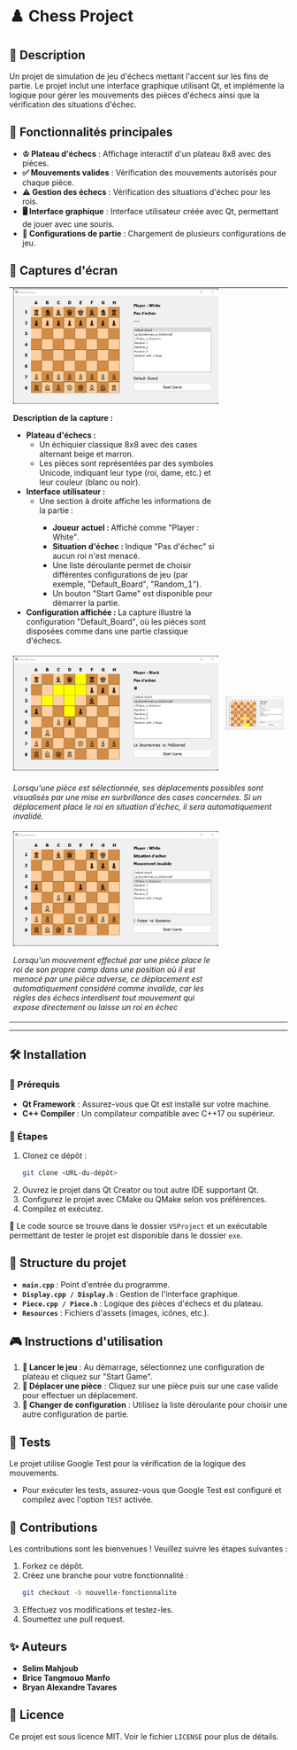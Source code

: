 # ♟️ Chess Project

## 📄 Description
Un projet de simulation de jeu d'échecs mettant l'accent sur les fins de partie. Le projet inclut une interface graphique utilisant Qt, et implémente la logique pour gérer les mouvements des pièces d'échecs ainsi que la vérification des situations d'échec.

## 🌟 Fonctionnalités principales
- **♔ Plateau d'échecs** : Affichage interactif d'un plateau 8x8 avec des pièces.
- **✅ Mouvements valides** : Vérification des mouvements autorisés pour chaque pièce.
- **⚠️ Gestion des échecs** : Vérification des situations d'échec pour les rois.
- **🖥️ Interface graphique** : Interface utilisateur créée avec Qt, permettant de jouer avec une souris.
- **📜 Configurations de partie** : Chargement de plusieurs configurations de jeu.

## 📸 Captures d'écran

<table>
  <tr>
    <td>
      <img src="CapturesReadMe/Default.png" 
           style="max-width: 100%; height: auto;" alt="Capture d'écran de l'échiquier par défaut">
      <p><strong>Description de la capture :</strong></p>
      <ul>
        <li><strong>Plateau d'échecs :</strong>
          <ul>
            <li>Un échiquier classique 8x8 avec des cases alternant beige et marron.</li>
            <li>Les pièces sont représentées par des symboles Unicode, indiquant leur type (roi, dame, etc.) et leur couleur (blanc ou noir).</li>
          </ul>
        </li>
        <li><strong>Interface utilisateur :</strong>
          <ul>
            <li>Une section à droite affiche les informations de la partie :</li>
            <ul>
              <li><strong>Joueur actuel :</strong> Affiché comme "Player : White".</li>
              <li><strong>Situation d'échec :</strong> Indique "Pas d'échec" si aucun roi n'est menacé.</li>
              <li>Une liste déroulante permet de choisir différentes configurations de jeu (par exemple, "Default_Board", "Random_1").</li>
              <li>Un bouton "Start Game" est disponible pour démarrer la partie.</li>
            </ul>
          </ul>
        </li>
        <li><strong>Configuration affichée :</strong> La capture illustre la configuration "Default_Board", où les pièces sont disposées comme dans une partie classique d'échecs.</li>
      </ul>
    </td>
  </tr>
  <tr>
    <td>
      <img src="CapturesReadMe/MouvementPossible.png" 
           style="max-width: 100%; height: auto;" alt="Capture d'écran montrant les déplacements possibles">
    </td>
    <td>
      <img src="CapturesReadMe/MouvementPossible2.png" 
           style="max-width: 100%; height: auto;" alt="Deuxième capture montrant d'autres déplacements possibles">
    </td>
  </tr>
  <tr>
    <td colspan="2">
      <p><em>Lorsqu'une pièce est sélectionnée, ses déplacements possibles sont visualisés par une mise en surbrillance des cases concernées. Si un déplacement place le roi en situation d'échec, il sera automatiquement invalidé.</em></p>
    </td>
  </tr>
    <tr>
    <td>
      <img src="CapturesReadMe/MouvementInvalidCarEchec.png" 
           style="max-width: 100%; height: auto;" alt="Capture d'écran montrant les déplacements possibles">
           <p><em>Lorsqu'un mouvement effectué par une pièce place le roi de son propre camp dans une position où il est menacé par une pièce adverse, ce déplacement est automatiquement considéré comme invalide, car les règles des échecs interdisent tout mouvement qui expose directement ou laisse un roi en échec</em></p>
    </td>
  </tr>
</table>


---

## 🛠️ Installation

### 🔧 Prérequis
- **Qt Framework** : Assurez-vous que Qt est installé sur votre machine.
- **C++ Compiler** : Un compilateur compatible avec C++17 ou supérieur.

### 📝 Étapes
1. Clonez ce dépôt :
   ```bash
   git clone <URL-du-dépôt>
   ```
2. Ouvrez le projet dans Qt Creator ou tout autre IDE supportant Qt.
3. Configurez le projet avec CMake ou QMake selon vos préférences.
4. Compilez et exécutez.

📂 Le code source se trouve dans le dossier `VSProject` et un exécutable permettant de tester le projet est disponible dans le dossier `exe`.

## 📁 Structure du projet

- **`main.cpp`** : Point d'entrée du programme.
- **`Display.cpp / Display.h`** : Gestion de l'interface graphique.
- **`Piece.cpp / Piece.h`** : Logique des pièces d'échecs et du plateau.
- **`Resources`** : Fichiers d'assets (images, icônes, etc.).

## 🎮 Instructions d'utilisation

1. **🎲 Lancer le jeu** : Au démarrage, sélectionnez une configuration de plateau et cliquez sur "Start Game".
2. **🔄 Déplacer une pièce** : Cliquez sur une pièce puis sur une case valide pour effectuer un déplacement.
3. **📜 Changer de configuration** : Utilisez la liste déroulante pour choisir une autre configuration de partie.

## 🧪 Tests

Le projet utilise Google Test pour la vérification de la logique des mouvements.
- Pour exécuter les tests, assurez-vous que Google Test est configuré et compilez avec l'option `TEST` activée.

## 🤝 Contributions

Les contributions sont les bienvenues ! Veuillez suivre les étapes suivantes :
1. Forkez ce dépôt.
2. Créez une branche pour votre fonctionnalité :
   ```bash
   git checkout -b nouvelle-fonctionnalite
   ```
3. Effectuez vos modifications et testez-les.
4. Soumettez une pull request.

## ✨ Auteurs
- **Selim Mahjoub**
- **Brice Tangmouo Manfo**
- **Bryan Alexandre Tavares**

## 📜 Licence
Ce projet est sous licence MIT. Voir le fichier `LICENSE` pour plus de détails.
